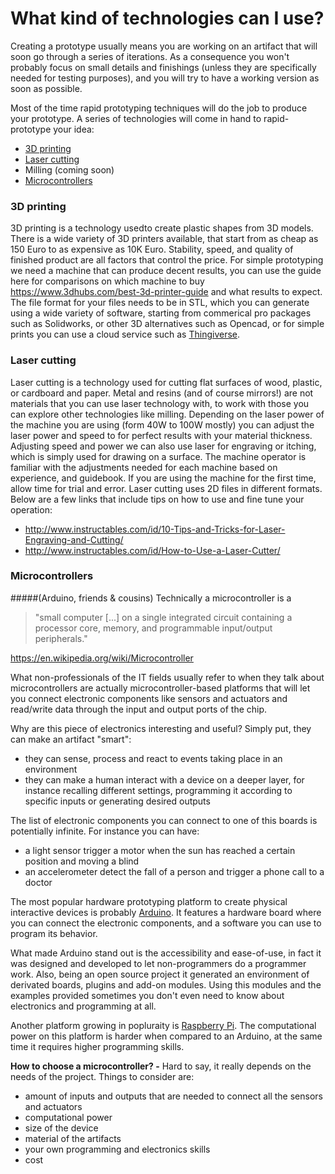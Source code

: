 # What kind of technologies can I use?

Creating a prototype usually means you are working on an artifact that will soon go through a series of iterations. As a consequence you won't probably focus on small details and finishings (unless they are specifically needed for testing purposes), and you will try to have a working version as soon as possible.

Most of the time rapid prototyping techniques will do the job to produce your prototype. A series of technologies will come in hand to rapid-prototype your idea:
* [3D printing](#3d-printing)
* [Laser cutting](#laser-cutting)
* Milling (coming soon)
* [Microcontrollers](#Microcontrollers)

### 3D printing
3D printing is a technology usedto create plastic shapes from 3D models.  There is a wide variety of 3D printers available, that start from as cheap as 150 Euro to as expensive as 10K Euro.  Stability, speed, and quality of finished product are all factors that control the price.    For simple prototyping we need a machine that can produce decent results, you can use the guide here for comparisons on which machine to buy https://www.3dhubs.com/best-3d-printer-guide and what results to expect.   
The file format for your files needs to be in STL, which you can generate using a wide variety of software, starting from commerical pro packages such as Solidworks, or other 3D alternatives such as Opencad, or for simple prints you can use a cloud service such as [Thingiverse](https://www.thingiverse.com/). 

### Laser cutting
Laser cutting is a technology used for cutting flat surfaces of wood, plastic, or cardboard and paper.  Metal and resins (and of course mirrors!) are not materials that you can use laser technology with, to work with those you can explore other technologies like milling.   Depending on the laser power of the machine you are using (form 40W to 100W mostly) you can adjust the laser power and speed to for perfect results with your material thickness.  Adjusting speed and power we can also use laser for engraving or itching, which is simply used for drawing on a surface. 
The machine operator is familiar with the adjustments needed for each machine based on experience, and guidebook. If you are using the machine for the first time, allow time for trial and error.    Laser cutting uses 2D files in different formats.  Below are a few links that include tips on how to use and fine tune your operation:
* http://www.instructables.com/id/10-Tips-and-Tricks-for-Laser-Engraving-and-Cutting/
* http://www.instructables.com/id/How-to-Use-a-Laser-Cutter/

### Microcontrollers
#####(Arduino, friends & cousins)
Technically a microcontroller is a

> "small computer [...] on a single integrated circuit containing a processor core, memory, and programmable input/output peripherals." 

https://en.wikipedia.org/wiki/Microcontroller

What non-professionals of the IT fields usually refer to when they talk about microcontrollers are actually microcontroller-based platforms that will let you connect electronic components like sensors and actuators and read/write data through the input and output ports of the chip.

Why are this piece of electronics interesting and useful? Simply put, they can make an artifact "smart":
- they can sense, process and react to events taking place in an environment
- they can make a human interact with a device on a deeper layer, for instance recalling different settings, programming it according to specific inputs or generating desired outputs

The list of electronic components you can connect to one of this boards is potentially infinite. For instance you can have:
- a light sensor trigger a motor when the sun has reached a certain position and moving a blind
- an accelerometer detect the fall of a person and trigger a phone call to a doctor

The most popular hardware prototyping platform to create physical interactive devices is probably [Arduino](http://arduino.cc). It features a hardware board where you can connect the electronic components, and a software you can use to program its behavior.

What made Arduino stand out is the accessibility and ease-of-use, in fact it was designed and developed to let non-programmers do a programmer work. Also, being an open source project it generated an environment of derivated boards, plugins and add-on modules. Using this modules and the examples provided sometimes you don't even need to know about electronics and programming at all.

Another platform growing in popluraity is [Raspberry Pi](https://www.raspberrypi.org/). The computational power on this platform is harder when compared to an Arduino, at the same time it requires higher programming skills.

**How to choose a microcontroller? -** Hard to say, it really depends on the needs of the project. Things to consider are:
- amount of inputs and outputs that are needed to connect all the sensors and actuators
- computational power
- size of the device
- material of the artifacts
- your own programming and electronics skills
- cost